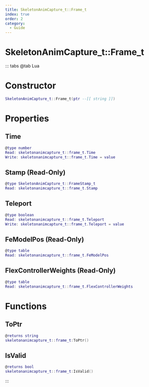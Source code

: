 ```yaml
---
title: SkeletonAnimCapture_t::Frame_t
index: true
order: 2
category:
  - Guide
---
```


# SkeletonAnimCapture_t::Frame_t

::: tabs
@tab Lua
# Constructor
```lua
SkeletonAnimCapture_t::Frame_t(ptr --[[ string ]])
```
# Properties
## Time 
```lua
@type number
Read: skeletonanimcapture_t::frame_t.Time
Write: skeletonanimcapture_t::frame_t.Time = value
```
## Stamp (Read-Only)
```lua
@type SkeletonAnimCapture_t::FrameStamp_t
Read: skeletonanimcapture_t::frame_t.Stamp
```
## Teleport 
```lua
@type boolean
Read: skeletonanimcapture_t::frame_t.Teleport
Write: skeletonanimcapture_t::frame_t.Teleport = value
```
## FeModelPos (Read-Only)
```lua
@type table
Read: skeletonanimcapture_t::frame_t.FeModelPos
```
## FlexControllerWeights (Read-Only)
```lua
@type table
Read: skeletonanimcapture_t::frame_t.FlexControllerWeights
```
# Functions
## ToPtr
```lua
@returns string
skeletonanimcapture_t::frame_t:ToPtr()
```
## IsValid
```lua
@returns bool
skeletonanimcapture_t::frame_t:IsValid()
```

:::